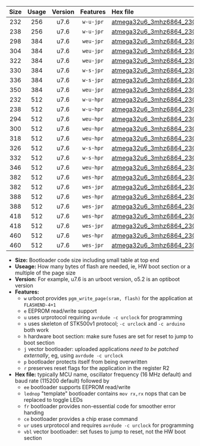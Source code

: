 |Size|Usage|Version|Features|Hex file|
|:-:|:-:|:-:|:-:|:--|
|232|256|u7.6|`w-u-jpr`|[atmega32u6_3mhz6864_230400bps_ur_vbl.hex](https://raw.githubusercontent.com/stefanrueger/urboot/main/atmega32u6_3mhz6864_230400bps_ur_vbl.hex)|
|238|256|u7.6|`w-u-jpr`|[atmega32u6_3mhz6864_230400bps_lednop_ur_vbl.hex](https://raw.githubusercontent.com/stefanrueger/urboot/main/atmega32u6_3mhz6864_230400bps_lednop_ur_vbl.hex)|
|298|384|u7.6|`weu-jpr`|[atmega32u6_3mhz6864_230400bps_ee_ur_vbl.hex](https://raw.githubusercontent.com/stefanrueger/urboot/main/atmega32u6_3mhz6864_230400bps_ee_ur_vbl.hex)|
|304|384|u7.6|`weu-jpr`|[atmega32u6_3mhz6864_230400bps_ee_lednop_ur_vbl.hex](https://raw.githubusercontent.com/stefanrueger/urboot/main/atmega32u6_3mhz6864_230400bps_ee_lednop_ur_vbl.hex)|
|322|384|u7.6|`weu-jpr`|[atmega32u6_3mhz6864_230400bps_ee_lednop_fr_ur_vbl.hex](https://raw.githubusercontent.com/stefanrueger/urboot/main/atmega32u6_3mhz6864_230400bps_ee_lednop_fr_ur_vbl.hex)|
|330|384|u7.6|`w-s-jpr`|[atmega32u6_3mhz6864_230400bps_vbl.hex](https://raw.githubusercontent.com/stefanrueger/urboot/main/atmega32u6_3mhz6864_230400bps_vbl.hex)|
|336|384|u7.6|`w-s-jpr`|[atmega32u6_3mhz6864_230400bps_lednop_vbl.hex](https://raw.githubusercontent.com/stefanrueger/urboot/main/atmega32u6_3mhz6864_230400bps_lednop_vbl.hex)|
|350|384|u7.6|`weu-jpr`|[atmega32u6_3mhz6864_230400bps_ee_lednop_fr_ce_ur_vbl.hex](https://raw.githubusercontent.com/stefanrueger/urboot/main/atmega32u6_3mhz6864_230400bps_ee_lednop_fr_ce_ur_vbl.hex)|
|232|512|u7.6|`w-u-hpr`|[atmega32u6_3mhz6864_230400bps_ur.hex](https://raw.githubusercontent.com/stefanrueger/urboot/main/atmega32u6_3mhz6864_230400bps_ur.hex)|
|238|512|u7.6|`w-u-hpr`|[atmega32u6_3mhz6864_230400bps_lednop_ur.hex](https://raw.githubusercontent.com/stefanrueger/urboot/main/atmega32u6_3mhz6864_230400bps_lednop_ur.hex)|
|294|512|u7.6|`weu-hpr`|[atmega32u6_3mhz6864_230400bps_ee_ur.hex](https://raw.githubusercontent.com/stefanrueger/urboot/main/atmega32u6_3mhz6864_230400bps_ee_ur.hex)|
|300|512|u7.6|`weu-hpr`|[atmega32u6_3mhz6864_230400bps_ee_lednop_ur.hex](https://raw.githubusercontent.com/stefanrueger/urboot/main/atmega32u6_3mhz6864_230400bps_ee_lednop_ur.hex)|
|318|512|u7.6|`weu-hpr`|[atmega32u6_3mhz6864_230400bps_ee_lednop_fr_ur.hex](https://raw.githubusercontent.com/stefanrueger/urboot/main/atmega32u6_3mhz6864_230400bps_ee_lednop_fr_ur.hex)|
|326|512|u7.6|`w-s-hpr`|[atmega32u6_3mhz6864_230400bps.hex](https://raw.githubusercontent.com/stefanrueger/urboot/main/atmega32u6_3mhz6864_230400bps.hex)|
|332|512|u7.6|`w-s-hpr`|[atmega32u6_3mhz6864_230400bps_lednop.hex](https://raw.githubusercontent.com/stefanrueger/urboot/main/atmega32u6_3mhz6864_230400bps_lednop.hex)|
|346|512|u7.6|`weu-hpr`|[atmega32u6_3mhz6864_230400bps_ee_lednop_fr_ce_ur.hex](https://raw.githubusercontent.com/stefanrueger/urboot/main/atmega32u6_3mhz6864_230400bps_ee_lednop_fr_ce_ur.hex)|
|382|512|u7.6|`wes-hpr`|[atmega32u6_3mhz6864_230400bps_ee.hex](https://raw.githubusercontent.com/stefanrueger/urboot/main/atmega32u6_3mhz6864_230400bps_ee.hex)|
|382|512|u7.6|`wes-jpr`|[atmega32u6_3mhz6864_230400bps_ee_vbl.hex](https://raw.githubusercontent.com/stefanrueger/urboot/main/atmega32u6_3mhz6864_230400bps_ee_vbl.hex)|
|388|512|u7.6|`wes-hpr`|[atmega32u6_3mhz6864_230400bps_ee_lednop.hex](https://raw.githubusercontent.com/stefanrueger/urboot/main/atmega32u6_3mhz6864_230400bps_ee_lednop.hex)|
|388|512|u7.6|`wes-jpr`|[atmega32u6_3mhz6864_230400bps_ee_lednop_vbl.hex](https://raw.githubusercontent.com/stefanrueger/urboot/main/atmega32u6_3mhz6864_230400bps_ee_lednop_vbl.hex)|
|418|512|u7.6|`wes-hpr`|[atmega32u6_3mhz6864_230400bps_ee_lednop_fr.hex](https://raw.githubusercontent.com/stefanrueger/urboot/main/atmega32u6_3mhz6864_230400bps_ee_lednop_fr.hex)|
|418|512|u7.6|`wes-jpr`|[atmega32u6_3mhz6864_230400bps_ee_lednop_fr_vbl.hex](https://raw.githubusercontent.com/stefanrueger/urboot/main/atmega32u6_3mhz6864_230400bps_ee_lednop_fr_vbl.hex)|
|460|512|u7.6|`wes-hpr`|[atmega32u6_3mhz6864_230400bps_ee_lednop_fr_ce.hex](https://raw.githubusercontent.com/stefanrueger/urboot/main/atmega32u6_3mhz6864_230400bps_ee_lednop_fr_ce.hex)|
|460|512|u7.6|`wes-jpr`|[atmega32u6_3mhz6864_230400bps_ee_lednop_fr_ce_vbl.hex](https://raw.githubusercontent.com/stefanrueger/urboot/main/atmega32u6_3mhz6864_230400bps_ee_lednop_fr_ce_vbl.hex)|

- **Size:** Bootloader code size including small table at top end
- **Useage:** How many bytes of flash are needed, ie, HW boot section or a multiple of the page size
- **Version:** For example, u7.6 is an urboot version, o5.2 is an optiboot version
- **Features:**
  + `w` urboot provides `pgm_write_page(sram, flash)` for the application at `FLASHEND-4+1`
  + `e` EEPROM read/write support
  + `u` uses urprotocol requiring `avrdude -c urclock` for programming
  + `s` uses skeleton of STK500v1 protocol; `-c urclock` and `-c arduino` both work
  + `h` hardware boot section: make sure fuses are set for reset to jump to boot section
  + `j` vector bootloader: uploaded applications *need to be patched externally*, eg, using `avrdude -c urclock`
  + `p` bootloader protects itself from being overwritten
  + `r` preserves reset flags for the application in the register R2
- **Hex file:** typically MCU name, oscillator frequency (16 MHz default) and baud rate (115200 default) followed by
  + `ee` bootloader supports EEPROM read/write
  + `lednop` "template" bootloader contains `mov rx,rx` nops that can be replaced to toggle LEDs
  + `fr` bootloader provides non-essential code for smoother error handing
  + `ce` bootloader provides a chip erase command
  + `ur` uses urprotocol and requires `avrdude -c urclock` for programming
  + `vbl` vector bootloader: set fuses to jump to reset, not the HW boot section
